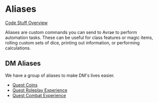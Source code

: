 # Aliases
[Code Stuff Overview](../../11-19%20Apostle%20D%26D/11%20General/11.01%20Server%20Introduction.md)

Aliases are custom commands you can send to Avrae to perform automation tasks. These can be useful for class features or magic items, rolling custom sets of dice, printing out information, or performing calculations.

## DM Aliases
We have a group of aliases to make DM's lives easier. 
- [Quest Coins](30.02%20Quest%20Coins.md)
- [Quest Roleplay Experience](30.03%20Quest%20Roleplay%20Experience.md)
- [Quest Combat Experience](30.04%20Quest%20Combat%20Experience.md)